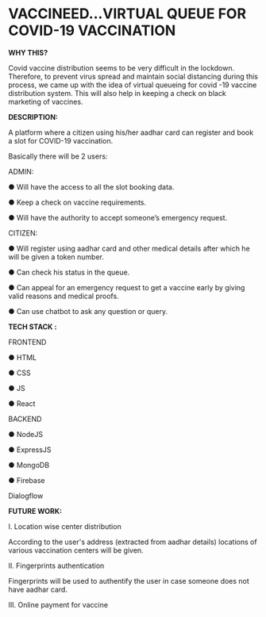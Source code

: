 # VACCINEED...VIRTUAL QUEUE FOR COVID-19 VACCINATION

**WHY THIS?**

Covid vaccine distribution seems to be very difficult in the lockdown. Therefore, to prevent
virus spread and maintain social distancing during this process, we came up with the
idea of virtual queueing for covid -19 vaccine distribution system. This will also help in
keeping a check on black marketing of vaccines.


**DESCRIPTION:**

A platform where a citizen using his/her aadhar card can register and book a slot for
COVID-19 vaccination.

Basically there will be 2 users:

ADMIN:

● Will have the access to all the slot booking data.

● Keep a check on vaccine requirements.

● Will have the authority to accept someone’s emergency request.

CITIZEN:

● Will register using aadhar card and other medical details after which he will be given
a token number.

● Can check his status in the queue.

● Can appeal for an emergency request to get a vaccine early by giving valid reasons
and medical proofs.

● Can use chatbot to ask any question or query.


**TECH STACK :**

FRONTEND

● HTML

● CSS

● JS

● React

BACKEND

● NodeJS

● ExpressJS

● MongoDB

● Firebase

Dialogflow


**FUTURE WORK:**

I. Location wise center distribution
   
   According to the user's address (extracted from aadhar details) locations of various
   vaccination centers will be given.

II. Fingerprints authentication
   
   Fingerprints will be used to authentify the user in case someone does not have
   aadhar card.

III. Online payment for vaccine
